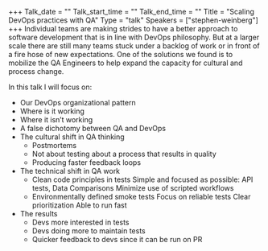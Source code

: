 +++
Talk_date = ""
Talk_start_time = ""
Talk_end_time = ""
Title = "Scaling DevOps practices with QA"
Type = "talk"
Speakers = ["stephen-weinberg"]
+++
Individual teams are making strides to have a better approach to software development that is in line with DevOps philosophy. But at a larger scale there are still many teams stuck under a backlog of work or in front of a fire hose of new expectations. One of the solutions we found is to mobilize the QA Engineers to help expand the capacity for cultural and process change.

In this talk I will focus on:

-	Our DevOps organizational pattern
-	Where is it working
-	Where it isn’t working
-	A false dichotomy between QA and DevOps
-	The cultural shift in QA thinking
    -  Postmortems
    - Not about testing about a process that results in quality
    - Producing faster feedback loops
-	The technical shift in QA work
    - Clean code principles in tests
         Simple and focused as possible: API tests, Data Comparisons
	Minimize use of scripted workflows
    - Environmentally defined smoke tests
	Focus on reliable tests
	Clear prioritization
	Able to run fast
-	The results
    - Devs more interested in tests
    - Devs doing more to maintain tests
    - Quicker feedback to devs since it can be run on PR
